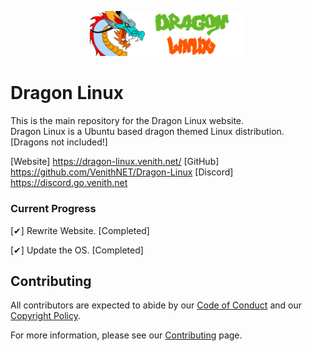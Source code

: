  <p align="center">
  <img src="static/img/merge/dragon.jpeg" alt="Dragon Linux Logo" width="250" />
</p>

# Dragon Linux

This is the main repository for the Dragon Linux website.<br>
Dragon Linux is a Ubuntu based dragon themed Linux distribution.<br>
[Dragons not included!]<br>

[Website]
https://dragon-linux.venith.net/
[GitHub]
https://github.com/VenithNET/Dragon-Linux
[Discord]
https://discord.go.venith.net

### Current Progress

[✔] Rewrite Website. [Completed]

[✔] Update the OS. [Completed]

## Contributing

All contributors are expected to abide by our [Code of Conduct](https://dragon-linux.venith.net/code-of-conduct) and our [Copyright Policy](https://dragon-linux.venith.net/copyright).

For more information, please see our [Contributing](https://dragon-linux.venith.net/contribute/) page.
